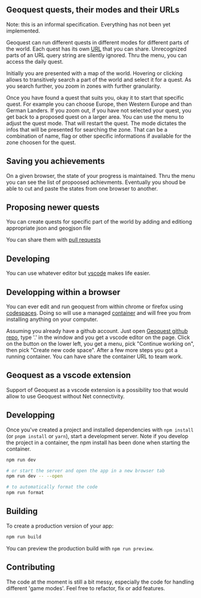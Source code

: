 ## Geoquest quests, their modes and their URLs

Note: this is an informal specification. Everything has not been yet
implemented.

Geoquest can run different quests in different modes for different parts of the
world. Each quest has its own
[URL](https://www.geeksforgeeks.org/components-of-a-url/) that you can share.
Unrecognized parts of an URL query string are silently ignored. Thru the menu,
you can access the daily quest.


Initially you are presented with a map of the world. Hovering or clicking
allows to transitively search a part of the world and select it for a quest. 
As you search further, you zoom in zones with further granularity. 

Once you have found a quest that suits you, okay it to start that specific
quest. For example you can choose Europe, then Western Europe and than German
Landers. If you zoom out, if you have not selected your quest, you get back to
a proposed quest on a larger area. You can use the menu to adjust the quest
mode. That will restart the quest. The mode dictates the infos that will be
presented for searching the zone. That can be a combination of name, flag or
other specific informations if available for the zone choosen for the quest.

## Saving you achievements

On a given browser, the state of your progress is maintained.
Thru the menu you can see the list of propoosed achievments.
Eventually you shoud be able to cut and paste the states from
one browser to another.

## Proposing newer quests

You can create quests for specific part of the world 
by adding and  editiong appropriate json and geogjson file

You can share them with [pull
requests](https://docs.github.com/en/pull-requests/collaborating-with-pull-requests/proposing-changes-to-your-work-with-pull-requests/about-pull-requests)

## Developing

You can use whatever editor but [vscode](https://code.visualstudio.com/) makes life easier.

## Developping within a browser 

You can ever edit and run geoquest from within chrome or firefox
using [codespaces](https://devblogs.microsoft.com/visualstudio/introducing-visual-studio-codespaces/). Doing so will use a
managed [container](https://containers.dev/) and will free you from installing anything on your computer.

Assuming you already have a github account. Just open [Geoquest github
repo](https://github.com/woutdp/geoquest), type '.' in the window and you get a
vscode editor on the page. Click on the button on the lower left, you get a
menu, pick "Continue working on", then pick "Create new code space". After a
few more steps you got a running container. You can have share the container
URL to team work.

## Geoquest as a vscode extension

Support of Geoquest as a vscode extension is a possibility too
that would allow to use Geoquest without Net connectivity.

## Developping

Once you've created a project and installed dependencies with `npm install` (or `pnpm install` or `yarn`), start a development server.
Note if you develop the project in a container, the npm install 
has been done when starting the container.

```bash
npm run dev

# or start the server and open the app in a new browser tab
npm run dev -- --open

# to automatically format the code
npm run format
```

## Building

To create a production version of your app:

```bash
npm run build
```

You can preview the production build with `npm run preview`.

## Contributing

The code at the moment is still a bit messy, especially the code for handling different 'game modes'. Feel free to refactor, fix or add features.
